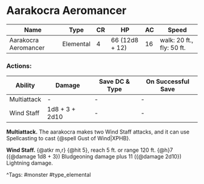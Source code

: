 # Aarakocra Aeromancer

| Name | Type | CR | HP | AC | Speed |
|------|------|----|----|----|-------|
| Aarakocra Aeromancer | Elemental | 4 | 66 (12d8 + 12) | 16 | walk: 20 ft., fly: 50 ft. |

### Actions:

| Ability | Damage | Save DC & Type | On Successful Save |
|---------|--------|----------------|--------------------|
| Multiattack | - | - | - |
| Wind Staff | 1d8 + 3 + 2d10 | - | - |


**Multiattack.** The aarakocra makes two Wind Staff attacks, and it can use Spellcasting to cast {@spell Gust of Wind|XPHB}.

**Wind Staff.** {@atkr m,r} {@hit 5}, reach 5 ft. or range 120 ft. {@h}7 ({@damage 1d8 + 3}) Bludgeoning damage plus 11 ({@damage 2d10}) Lightning damage.

^Tags: #monster #type_elemental
